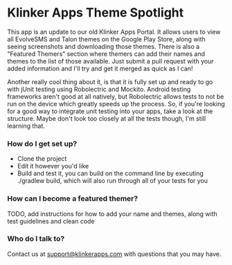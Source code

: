 # Klinker Apps Theme Spotlight #

This app is an update to our old Klinker Apps Portal. It allows users to view all EvolveSMS and Talon themes on the Google Play Store, along with seeing screenshots and downloading those themes. There is also a "Featured Themers" section where themers can add their names and themes to the list of those available. Just submit a pull request with your added information and I'll try and get it merged as quick as I can!

Another really cool thing about it, is that it is fully set up and ready to go with jUnit testing using Robolectric and Mockito. Android testing frameworks aren't good at all natively, but Robolectric allows tests to not be run on the device which greatly speeds up the process. So, if you're looking for a good way to integrate unit testing into your apps, take a look at the structure. Maybe don't look too closely at all the tests though, I'm still learning that.

### How do I get set up? ###

* Clone the project
* Edit it however you'd like
* Build and test it, you can build on the command line by executing ./gradlew build, which will also run through all of your tests for you

### How can I become a featured themer? ###

TODO, add instructions for how to add your name and themes, along with test guidelines and clean code

### Who do I talk to? ###

Contact us at support@klinkerapps.com with questions that you may have.